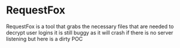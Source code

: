# RequestFox

RequestFox is a tool that grabs the necessary files that are needed to decrypt user logins it is still buggy as it will crash if there is no server listening but here is a dirty POC

